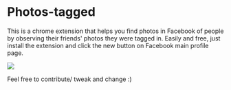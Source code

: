 # Photos-tagged
This is a chrome extension that helps you find photos in Facebook of people by observing their friends' photos they were tagged in. Easily and free, just install the extension and click the new button on Facebook main profile page.

<img src="http://s13.postimg.org/fj9vmcs7r/photos_tagged.png"/>

Feel free to contribute/ tweak and change :)
